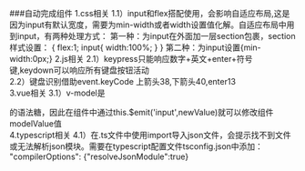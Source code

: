 ###自动完成组件
1.css相关
    1.1）input和flex搭配使用，会影响自适应布局,这是因为input有默认宽度，需要为min-width或者width设置值化解。自适应布局中用到input，有两种处理方式：
    第一种：为input在外面加一层section包裹，section样式设置：
    {   flex:1;
        input{
            width:100%;
        }
    }
    第二种：为input设置{min-width:0px;}
2.js相关
    2.1）keypress只能响应数字+英文+enter+符号键,keydown可以响应所有键盘按钮活动<br/>
    2.2）键盘识别借助event.keyCode 上箭头38,下箭头40,enter13<br/>
3.vue相关
    3.1）v-model是<section :value="modelValue" :input="(newValue)=>{modelValue=event.targetElement.value}">的语法糖，因此在组件中通过this.$emit('input',newValue)就可以修改组件modelValue值<br/>
4.typescript相关
    4.1）在.ts文件中使用import导入json文件，会提示找不到文件或无法解析json模块。需要在typescript配置文件tsconfig.json中添加：
    "compilerOptions": {"resolveJsonModule":true}

